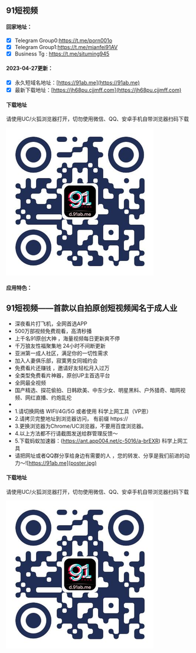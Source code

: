 ## 91短视频

#### 回家地址：
- [x] Telegram Group0:https://t.me/porn001o
- [x] Telegram Group1:https://t.me/mianfei91AV
- [x] Business Tg : https://t.me/situming945
#### 2023-04-27更新：
- [x] 永久短域名地址：[https://91ab.me](https://91ab.me)
- [x] 最新下载地址：[https://jh68pu.cjjmff.com](https://jh68pu.cjjmff.com)
#### 下载地址

请使用UC/火狐浏览器打开，切勿使用微信、QQ、安卓手机自带浏览器扫码下载

![91短视频下载二维码](code.jpg)
#### 应用特色：
91短视频——首款以自拍原创短视频闻名于成人业
- 
- 深夜看片打飞机，全网首选APP
- 500万部视频免费观看，高清秒播
- 上千名91原创大神 ，海量视频每日更新爽不停
- 千万狼友性福聚集地 24小时不间断更新 
- 亚洲第一成人社区，满足你的一切性需求
- 加入人妻俱乐部，寂寞男女同城约会 
- 免费看片还赚钱 ，邀请好友轻松月入过万
- 全类型免费看片神器，原创UP主首选平台
- 全网最全视频
- 国产精选、探花偷拍、日韩欧美、中东少女、明星黑料、户外猎奇、暗网视频、网红直播、约炮乱伦
- 
- 1.请切换网络 WIFI/4G/5G 或者使用 科学上网工具（VP恩）
- 2.请拷贝完整地址到浏览器访问， 有前缀 https://
- 3.更换浏览器为Chrome/UC浏览器，不要用百度浏览器。
- 4.以上方法都不行请截图发送给群管理反馈～
- 5.下载蚂蚁加速器：(https://ant.app004.net/c-5016/a-brEXR) 科学上网工具
- 请把网址或者QQ群分享给身边有需要的人 ，您的转发、分享是我们前进的动力～![https://91ab.me](poster.jpg)
#### 下载地址

请使用UC/火狐浏览器打开，切勿使用微信、QQ、安卓手机自带浏览器扫码下载

![91短视频下载二维码](code.jpg)
